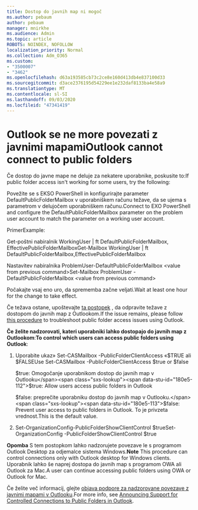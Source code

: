 ```yaml
---
title: Dostop do javnih map ni mogoč
ms.author: pebaum
author: pebaum
manager: mnirkhe
ms.audience: Admin
ms.topic: article
ROBOTS: NOINDEX, NOFOLLOW
localization_priority: Normal
ms.collection: Adm_O365
ms.custom:
- "3500007"
- "3462"
ms.openlocfilehash: d63a193585cb73c2ce8e160d413db4e837100d33
ms.sourcegitcommit: d3ace2376195d54229ee1e232daf8133ba4e58a9
ms.translationtype: MT
ms.contentlocale: sl-SI
ms.lasthandoff: 09/03/2020
ms.locfileid: "47341419"
---
```

# <a name="outlook-cannot-connect-to-public-folders"></a><span data-ttu-id="180e5-102">Outlook se ne more povezati z javnimi mapami</span><span class="sxs-lookup"><span data-stu-id="180e5-102">Outlook cannot connect to public folders</span></span>

<span data-ttu-id="180e5-103">Če dostop do javne mape ne deluje za nekatere uporabnike, poskusite to:</span><span class="sxs-lookup"><span data-stu-id="180e5-103">If public folder access isn't working for some users, try the following:</span></span>

<span data-ttu-id="180e5-104">Povežite se s EKSO PowerShell in konfigurirajte parameter DefaultPublicFolderMailbox v uporabniškem računu težave, da se ujema s parametrom v delujočem uporabniškem računu.</span><span class="sxs-lookup"><span data-stu-id="180e5-104">Connect to EXO PowerShell and configure the DefaultPublicFolderMailbox parameter on the problem user account to match the parameter on a working user account.</span></span>

<span data-ttu-id="180e5-105">Primer</span><span class="sxs-lookup"><span data-stu-id="180e5-105">Example:</span></span>

<span data-ttu-id="180e5-106">Get-poštni nabiralnik WorkingUser | ft DefaultPublicFolderMailbox, EffectivePublicFolderMailbox</span><span class="sxs-lookup"><span data-stu-id="180e5-106">Get-Mailbox WorkingUser | ft DefaultPublicFolderMailbox,EffectivePublicFolderMailbox</span></span>

<span data-ttu-id="180e5-107">Nastavitev nabiralnika ProblemUser-DefaultPublicFolderMailbox \<value from previous command></span><span class="sxs-lookup"><span data-stu-id="180e5-107">Set-Mailbox ProblemUser -DefaultPublicFolderMailbox \<value from previous command></span></span>

<span data-ttu-id="180e5-108">Počakajte vsaj eno uro, da sprememba začne veljati.</span><span class="sxs-lookup"><span data-stu-id="180e5-108">Wait at least one hour for the change to take effect.</span></span>

<span data-ttu-id="180e5-109">Če težava ostane, upoštevajte [ta postopek](https://aka.ms/pfcte) , da odpravite težave z dostopom do javnih map z Outlookom.</span><span class="sxs-lookup"><span data-stu-id="180e5-109">If the issue remains, please follow [this procedure](https://aka.ms/pfcte) to troubleshoot public folder access issues using Outlook.</span></span>
 
<span data-ttu-id="180e5-110">**Če želite nadzorovati, kateri uporabniki lahko dostopajo do javnih map z Outlookom**:</span><span class="sxs-lookup"><span data-stu-id="180e5-110">**To control which users can access public folders using Outlook**:</span></span>

1.  <span data-ttu-id="180e5-111">Uporabite ukaz» Set-CASMailbox <mailboxname> -PublicFolderClientAccess «$TRUE ali $FALSE</span><span class="sxs-lookup"><span data-stu-id="180e5-111">Use Set-CASMailbox <mailboxname> -PublicFolderClientAccess $true or $false</span></span>  
      
    <span data-ttu-id="180e5-112">$true: Omogočanje uporabnikom dostop do javnih map v Outlooku</span><span class="sxs-lookup"><span data-stu-id="180e5-112">$true: Allow users access public folders in Outlook</span></span>  
      
    <span data-ttu-id="180e5-113">$false: preprečite uporabniku dostop do javnih map v Outlooku.</span><span class="sxs-lookup"><span data-stu-id="180e5-113">$false: Prevent user access to public folders in Outlook.</span></span> <span data-ttu-id="180e5-114">To je privzeta vrednost.</span><span class="sxs-lookup"><span data-stu-id="180e5-114">This is the default value.</span></span>  
        
2.  <span data-ttu-id="180e5-115">Set-OrganizationConfig-PublicFolderShowClientControl $true</span><span class="sxs-lookup"><span data-stu-id="180e5-115">Set-OrganizationConfig -PublicFolderShowClientControl $true</span></span>   
      
<span data-ttu-id="180e5-116">**Opomba** S tem postopkom lahko nadzorujete povezave le s programom Outlook Desktop za odjemalce sistema Windows.</span><span class="sxs-lookup"><span data-stu-id="180e5-116">**Note** This procedure can control connections only with Outlook desktop for Windows clients.</span></span> <span data-ttu-id="180e5-117">Uporabnik lahko še naprej dostopa do javnih map s programom OWA ali Outlook za Mac.</span><span class="sxs-lookup"><span data-stu-id="180e5-117">A user can continue accessing public folders using OWA or Outlook for Mac.</span></span>
 
<span data-ttu-id="180e5-118">Če želite več informacij, glejte [objava podpore za nadzorovane povezave z javnimi mapami v Outlooku](https://aka.ms/controlpf).</span><span class="sxs-lookup"><span data-stu-id="180e5-118">For more info, see [Announcing Support for Controlled Connections to Public Folders in Outlook](https://aka.ms/controlpf).</span></span>